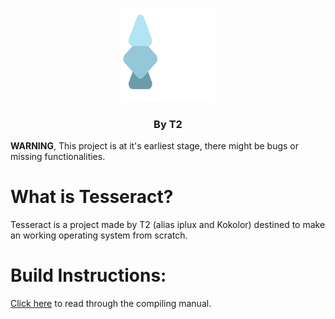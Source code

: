 <p align="center">
    <img src="Logo.png" alt="Logo" width="150" height="150"/>
</p>

<h3 align="center">By T2</h1>

**WARNING**, This project is at it's earliest stage, there might be bugs or missing functionalities.

# What is Tesseract?
Tesseract is a project made by T2 (alias iplux and Kokolor) destined to make an working operating system from scratch.

# Build Instructions: 
[Click here](/Documentation/BUILD.md) to read through the compiling manual.
